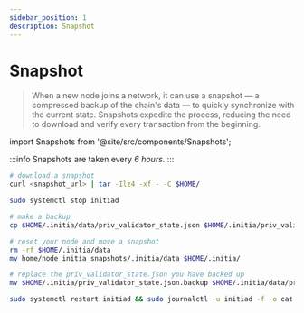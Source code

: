 ```yaml
---
sidebar_position: 1
description: Snapshot
---
```


# Snapshot

> When a new node joins a network, it can use a snapshot — a compressed backup of the chain's data — to quickly synchronize with the current state. Snapshots expedite the process, reducing the need to download and verify every transaction from the beginning.

import Snapshots from '@site/src/components/Snapshots';

<Snapshots tip="Click on any snapshot to paste it into the code block." endpoint="https://initia-testnet-snapshots.f5nodes.com/"/>

:::info
Snapshots are taken every <i>6 hours</i>.
:::


```bash
# download a snapshot
curl <snapshot_url> | tar -Ilz4 -xf - -C $HOME/

sudo systemctl stop initiad

# make a backup
cp $HOME/.initia/data/priv_validator_state.json $HOME/.initia/priv_validator_state.json.backup 

# reset your node and move a snapshot
rm -rf $HOME/.initia/data
mv home/node_initia_snapshots/.initia/data $HOME/.initia/

# replace the priv_validator_state.json you have backed up
mv $HOME/.initia/priv_validator_state.json.backup $HOME/.initia/data/priv_validator_state.json 

sudo systemctl restart initiad && sudo journalctl -u initiad -f -o cat
```
